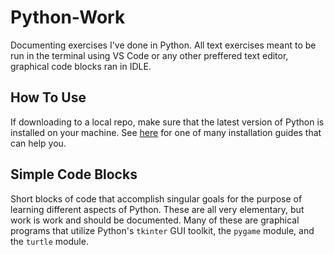 # Python-Work

Documenting exercises I've done in Python. All text exercises meant to be run in the terminal using VS Code or any other preffered text editor, graphical code blocks ran in IDLE.

## How To Use
If downloading to a local repo, make sure that the latest version of Python is installed on your machine. See [here](https://realpython.com/installing-python/) for one of many installation guides that can help you.

## Simple Code Blocks
Short blocks of code that accomplish singular goals for the purpose of learning different aspects of Python. These are all very elementary, but work is work and should be documented. Many of these are graphical programs that utilize Python's `tkinter` GUI toolkit, the `pygame` module, and the `turtle` module.